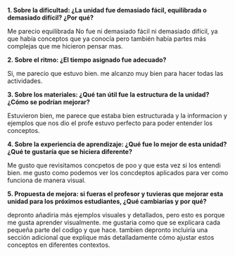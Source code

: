 **1. Sobre la dificultad: ¿La unidad fue demasiado fácil, equilibrada o demasiado difícil? ¿Por qué?**

Me parecio equilibrada No fue ni demasiado fácil ni demasiado difícil, ya que había conceptos que ya conocía pero también había partes más complejas que me hicieron pensar mas.

**2. Sobre el ritmo: ¿El tiempo asignado fue adecuado?**

Si, me parecio que estuvo bien. me alcanzo muy bien para hacer todas las actividades. 

**3. Sobre los materiales: ¿Qué tan útil fue la estructura de la unidad? ¿Cómo se podrían mejorar?**

Estuvieron bien, me parece que estaba bien estructurada y la informacion y ejemplos que nos dio el profe estuvo perfecto para poder entender los conceptos. 

**4. Sobre la experiencia de aprendizaje: ¿Qué fue lo mejor de esta unidad? ¿Qué te gustaría que se hiciera diferente?**

Me gusto que revisitamos concpetos de poo y que esta vez si los entendi bien. me gusto como podemos ver los concdeptos aplicados para ver como funciona de manera visual.

**5. Propuesta de mejora: si fueras el profesor y tuvieras que mejorar esta unidad para los próximos estudiantes, ¿Qué cambiarías y por qué?**

depronto añadiria más ejemplos visuales y detallados, pero esto es porque me gusta aprender visualmente. me gustaria como que se explicara cada pequeña parte del codigo y que hace. tambien depronto incluiría una sección adicional que explique más detalladamente cómo ajustar estos conceptos en diferentes contextos.
